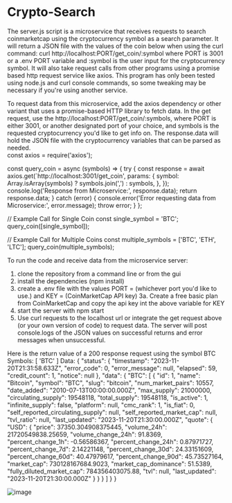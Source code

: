 # Crypto-Search
The server.js script is a microservice that receives requests to search coinmarketcap using the cryptocurrency symbol as a search parameter.  It will return a JSON file with the values of the coin below when using the curl command: curl http://localhost:PORT/get_coin/:symbol where PORT is 3001 or a .env PORT variable and :symbol is the user input for the cryptocurrency symbol. It will also take request calls from other programs using a promise based http request service like axios.  This program has only been tested using node.js and curl console commands, so some tweaking may be necessary if you're using another service. 

To request data from this microservice, add the axios dependency or other variant that uses a promise-based HTTP library to fetch data.  In the get request, use the http://localhost:PORT/get_coin/:symbols, where PORT is either 3001, or another designated port of your choice, and symbols is the requested cryptocurrency you'd like to get info on.  The response.data will hold the JSON file with the cryptocurrency variables that can be parsed as needed.  
const axios = require('axios');

const query_coin = async (symbols) => {
  try {
    const response = await axios.get(`http://localhost:3001/get_coin', 
      params: {
        symbol: Array.isArray(symbols) ? symbols.join(',') : symbols,
      },
    });
    console.log('Response from Microservice:', response.data);
    return response.data;
  } catch (error) {
    console.error('Error requesting data from Microservice:', error.message);
    throw error;
  }
};

// Example Call for Single Coin
const single_symbol = 'BTC';
query_coin([single_symbol]);

// Example Call for Multiple Coins
const multiple_symbols = ['BTC', 'ETH', 'LTC'];
query_coin(multiple_symbols);

To run the code and receive data from the microservice server: 
 1. clone the repository from a command line or from the gui
 2. install the dependencies (npm install)
 3. create a .env file with the values PORT = (whichever port you'd like to use.) and KEY = (CoinMarketCap API key)
   3a.  Create a free basic plan from CoinMarketCap and copy the api key int the above variable for KEY  
 5. start the server with npm start
 6. Use curl requests to the localhost url or integrate the get request above (or your own version of code) to request data. The server will post console.logs of the JSON values on successful returns and error messages when unsuccessful.  


Here is the return value of a 200 response request using the symbol BTC
Symbols: [ 'BTC' ]
Data: {
  "status": {
    "timestamp": "2023-11-20T21:31:58.633Z",
    "error_code": 0,
    "error_message": null,
    "elapsed": 59,
    "credit_count": 1,
    "notice": null
  },
  "data": {
    "BTC": [
      {
        "id": 1,
        "name": "Bitcoin",
        "symbol": "BTC",
        "slug": "bitcoin",
        "num_market_pairs": 10557,
        "date_added": "2010-07-13T00:00:00.000Z",
        "max_supply": 21000000,
        "circulating_supply": 19548118,
        "total_supply": 19548118,
        "is_active": 1,
        "infinite_supply": false,
        "platform": null,
        "cmc_rank": 1,
        "is_fiat": 0,
        "self_reported_circulating_supply": null,
        "self_reported_market_cap": null,
        "tvl_ratio": null,
        "last_updated": "2023-11-20T21:30:00.000Z",
        "quote": {
          "USD": {
            "price": 37350.304908375445,
            "volume_24h": 21720549838.25659,
            "volume_change_24h": 91.8369,
            "percent_change_1h": -0.56586367,
            "percent_change_24h": 0.87971727,
            "percent_change_7d": 2.14221148,
            "percent_change_30d": 24.33151609,
            "percent_change_60d": 40.47979617,
            "percent_change_90d": 45.73527164,
            "market_cap": 730128167684.9023,
            "market_cap_dominance": 51.5389,
            "fully_diluted_market_cap": 784356403075.88,
            "tvl": null,
            "last_updated": "2023-11-20T21:30:00.000Z"
          }
        }
      }
    ]
  }
}

![image](https://github.com/alex-higham/Crypto-Search/assets/117798097/bf5cdc75-3a6f-4ef1-9342-1525d893afbf)


